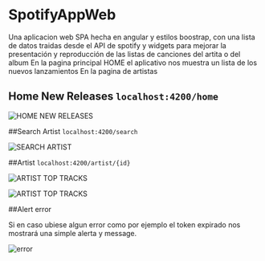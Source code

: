 # SpotifyAppWeb
Una aplicacion web SPA hecha en angular y estilos boostrap, con una lista de datos traidas desde el API de spotify y widgets para mejorar la presentación y reproducción de las listas de canciones del artita o del album
En la pagina principal HOME el aplicativo nos muestra un lista de los nuevos lanzamientos
En la pagina de artistas 

## Home New Releases `localhost:4200/home`

![HOME NEW RELEASES](https://user-images.githubusercontent.com/71657821/95264189-86ce1700-07f4-11eb-9a5c-4408becb1582.png)


##Search Artist `localhost:4200/search`

![SEARCH ARTIST](https://user-images.githubusercontent.com/71657821/95265082-17592700-07f6-11eb-8778-617a16cb40b5.png)

##Artist `localhost:4200/artist/{id}`

![ARTIST TOP TRACKS](https://user-images.githubusercontent.com/71657821/95265224-643cfd80-07f6-11eb-892c-cd527d316c10.png)

![ARTIST TOP TRACKS ](https://user-images.githubusercontent.com/71657821/95265240-6c953880-07f6-11eb-978f-34d621cb0328.png)

##Alert error

Si en caso ubiese algun error como por ejemplo el token expirado nos mostrará una simple alerta y message.

![error](https://user-images.githubusercontent.com/71657821/95265413-c4cc3a80-07f6-11eb-8720-90b6dc9a3b37.png)

